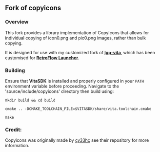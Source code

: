 ## Fork of copyicons 

### Overview
This fork provides a library implementation of CopyIcons that allows for individual copying of icon0.png and pic0.png images, rather than bulk copying.  

It is designed for use with my customized fork of [**lpp-vita**](https://github.com/jimbob4000/lpp-vita), which has been customised for [**RetroFlow Launcher**](https://github.com/jimbob4000/RetroFlow-Launcher).


### Building

Ensure that **VitaSDK** is installed and properly configured in your `PATH` environment variable before proceeding.
Navigate to the 'source/include/copyicons' directory then build using:


`mkdir build && cd build`

`cmake .. -DCMAKE_TOOLCHAIN_FILE=$VITASDK/share/vita.toolchain.cmake`

`make`

### Credit:
Copyicons was originally made by [cy33hc](https://github.com/cy33hc) see their repository for more information.